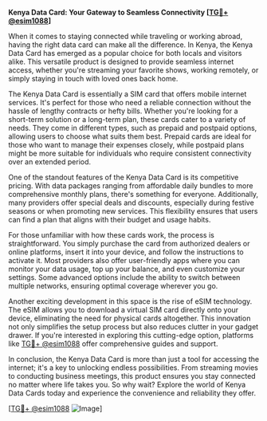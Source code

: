 **Kenya Data Card: Your Gateway to Seamless Connectivity [[TG💪+ @esim1088](https://t.me/s/esim1088)]**

When it comes to staying connected while traveling or working abroad, having the right data card can make all the difference. In Kenya, the Kenya Data Card has emerged as a popular choice for both locals and visitors alike. This versatile product is designed to provide seamless internet access, whether you're streaming your favorite shows, working remotely, or simply staying in touch with loved ones back home.

The Kenya Data Card is essentially a SIM card that offers mobile internet services. It's perfect for those who need a reliable connection without the hassle of lengthy contracts or hefty bills. Whether you're looking for a short-term solution or a long-term plan, these cards cater to a variety of needs. They come in different types, such as prepaid and postpaid options, allowing users to choose what suits them best. Prepaid cards are ideal for those who want to manage their expenses closely, while postpaid plans might be more suitable for individuals who require consistent connectivity over an extended period.

One of the standout features of the Kenya Data Card is its competitive pricing. With data packages ranging from affordable daily bundles to more comprehensive monthly plans, there's something for everyone. Additionally, many providers offer special deals and discounts, especially during festive seasons or when promoting new services. This flexibility ensures that users can find a plan that aligns with their budget and usage habits.

For those unfamiliar with how these cards work, the process is straightforward. You simply purchase the card from authorized dealers or online platforms, insert it into your device, and follow the instructions to activate it. Most providers also offer user-friendly apps where you can monitor your data usage, top up your balance, and even customize your settings. Some advanced options include the ability to switch between multiple networks, ensuring optimal coverage wherever you go.

Another exciting development in this space is the rise of eSIM technology. The eSIM allows you to download a virtual SIM card directly onto your device, eliminating the need for physical cards altogether. This innovation not only simplifies the setup process but also reduces clutter in your gadget drawer. If you're interested in exploring this cutting-edge option, platforms like [TG💪+ @esim1088](https://t.me/s/esim1088) offer comprehensive guides and support.

In conclusion, the Kenya Data Card is more than just a tool for accessing the internet; it's a key to unlocking endless possibilities. From streaming movies to conducting business meetings, this product ensures you stay connected no matter where life takes you. So why wait? Explore the world of Kenya Data Cards today and experience the convenience and reliability they offer. 

[[TG💪+ @esim1088](https://t.me/s/esim1088) ![Image](https://i.postimg.cc/Y0z9fWf4/image.png)]